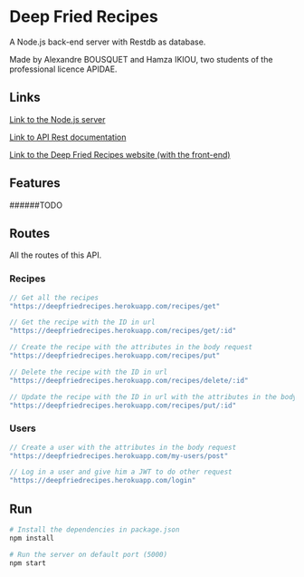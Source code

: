 # Deep Fried Recipes
A Node.js back-end server with Restdb as database.

Made by Alexandre BOUSQUET and Hamza IKIOU, two students of the professional licence APIDAE.

## Links
<a href="https://deepfriedrecipes.herokuapp.com">Link to the Node.js server</a>

<a href="https://deepfriedrecipes.herokuapp.com/doc">Link to API Rest documentation</a>

<a href="https://deepfriedrecipes.netlify.app">Link to the Deep Fried Recipes website (with the front-end)</a>

## Features

######TODO

## Routes

All the routes of this API.

### Recipes

```js
// Get all the recipes
"https://deepfriedrecipes.herokuapp.com/recipes/get"
```

```js
// Get the recipe with the ID in url
"https://deepfriedrecipes.herokuapp.com/recipes/get/:id"
```

```js
// Create the recipe with the attributes in the body request
"https://deepfriedrecipes.herokuapp.com/recipes/put"
```

```js
// Delete the recipe with the ID in url
"https://deepfriedrecipes.herokuapp.com/recipes/delete/:id"
```

```js
// Update the recipe with the ID in url with the attributes in the body request
"https://deepfriedrecipes.herokuapp.com/recipes/put/:id"
```

### Users

```js
// Create a user with the attributes in the body request
"https://deepfriedrecipes.herokuapp.com/my-users/post"
```

```js
// Log in a user and give him a JWT to do other request
"https://deepfriedrecipes.herokuapp.com/login"
```

## Run

``` bash
# Install the dependencies in package.json
npm install

# Run the server on default port (5000)
npm start
```

